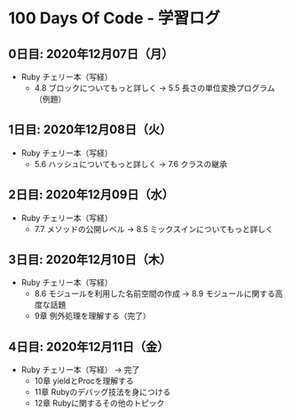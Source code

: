 # 100 Days Of Code - 学習ログ

## 0日目: 2020年12月07日（月）
- Ruby チェリー本（写経）
  - 4.8 ブロックについてもっと詳しく → 5.5 長さの単位変換プログラム（例題）

## 1日目: 2020年12月08日（火）
- Ruby チェリー本（写経）
  - 5.6 ハッシュについてもっと詳しく → 7.6 クラスの継承

## 2日目: 2020年12月09日（水）
- Ruby チェリー本（写経）
  - 7.7 メソッドの公開レベル → 8.5 ミックスインについてもっと詳しく

## 3日目: 2020年12月10日（木）
- Ruby チェリー本（写経）
  - 8.6 モジュールを利用した名前空間の作成 → 8.9 モジュールに関する高度な話題
  - 9章 例外処理を理解する（完了）

## 4日目: 2020年12月11日（金）
- Ruby チェリー本（写経） → 完了
  - 10章 yieldとProcを理解する
  - 11章 Rubyのデバッグ技法を身につける
  - 12章 Rubyに関するその他のトピック
